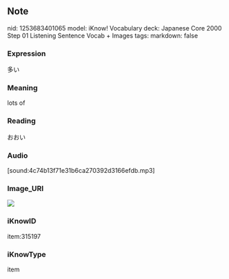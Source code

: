 ## Note
nid: 1253683401065
model: iKnow! Vocabulary
deck: Japanese Core 2000 Step 01 Listening Sentence Vocab + Images
tags: 
markdown: false

### Expression
多い

### Meaning
lots of

### Reading
おおい

### Audio
[sound:4c74b13f71e31b6ca270392d3166efdb.mp3]

### Image_URI
<!DOCTYPE html>
<title></title>
<img src="7fa841def84e6a5f40c3f1835c7be726.jpg">



### iKnowID
item:315197

### iKnowType
item
